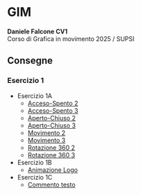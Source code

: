 # GIM
**Daniele Falcone CV1**  
Corso di Grafica in movimento 2025 / SUPSI  




## Consegne   
### Esercizio 1   
- Esercizio 1A
	- [Acceso-Spento 2]() 
	- [Acceso-Spento 3]() 
	- [Aperto-Chiuso 2]() 
	- [Aperto-Chiuso 3]() 
	- [Movimento 2]() 
	- [Movimento 3]() 
	- [Rotazione 360 2]() 
	- [Rotazione 360 3]()    
- Esercizio 1B
	- [Animazione Logo](https://dadiccs.github.io/gim/esercizio_1B/index.html) 
- Esercizio 1C
	- [Commento testo]()
